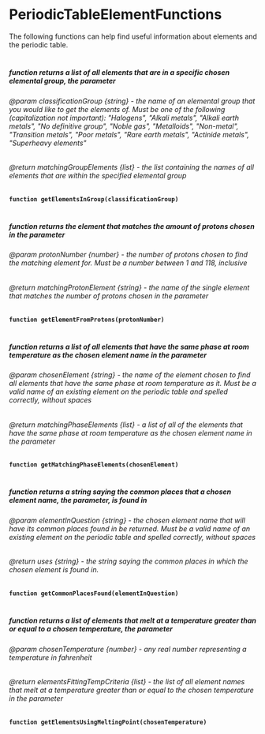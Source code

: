 # PeriodicTableElementFunctions
The following functions can help find useful information about elements and the periodic table.
#
##### function returns a list of all elements that are in a specific chosen elemental group, the parameter
###### @param classificationGroup {string} - the name of an elemental group that you would like to get the elements of. Must be one of the following (capitalization not important): "Halogens", "Alkali metals", "Alkali earth metals", "No definitive group", "Noble gas", "Metalloids", "Non-metal", "Transition metals", "Poor metals", "Rare earth metals", "Actinide metals", "Superheavy elements" 
###### @return matchingGroupElements {list} - the list containing the names of all elements that are within the specified elemental group
**`function getElementsInGroup(classificationGroup)`**
#

##### function returns the element that matches the amount of protons chosen in the parameter
###### @param protonNumber {number} - the number of protons chosen to find the matching element for. Must be a number between 1 and 118, inclusive 
###### @return matchingProtonElement {string} - the name of the single element that matches the number of protons chosen in the parameter
**`function getElementFromProtons(protonNumber)`**
#

##### function returns a list of all elements that have the same phase at room temperature as the chosen element name in the parameter
###### @param chosenElement {string} - the name of the element chosen to find all elements that have the same phase at room temperature as it. Must be a valid name of an existing element on the periodic table and spelled correctly, without spaces
###### @return matchingPhaseElements {list} - a list of all of the elements that have the same phase at room temperature as the chosen element name in the parameter
**`function getMatchingPhaseElements(chosenElement)`**
#

##### function returns a string saying the common places that a chosen element name, the parameter, is found in
###### @param elementInQuestion {string} - the chosen element name that will have its common places found in be returned. Must be a valid name of an existing element on the periodic table and spelled correctly, without spaces
###### @return uses {string} - the string saying the common places in which the chosen element is found in.   
**`function getCommonPlacesFound(elementInQuestion)`**
#

##### function returns a list of elements that melt at a temperature greater than or equal to a chosen temperature, the parameter 
###### @param chosenTemperature {number} - any real number representing a temperature in fahrenheit
###### @return elementsFittingTempCriteria {list} - the list of all element names that melt at a temperature greater than or equal to the chosen temperature in the parameter
**`function getElementsUsingMeltingPoint(chosenTemperature)`**
#
